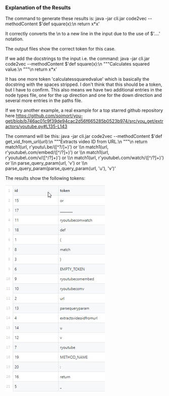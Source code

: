 ### Explanation of the Results

The command to generate these results is:
java -jar cli.jar code2vec --methodContent $'def square(x):\n    return x*x'

It correctly converts the \n to a new line in the input due to the use of $'....' notation.

The output files show the correct token for this case.

If we add the docstrings to the input i.e. the command:
java -jar cli.jar code2vec --methodContent $'def square(x):\n    """Calculates squared value.\n    """\n    return x*x'

It has one more token 'calculatessquaredvalue' which is basically the docstring with the spaces stripped. I don't think that this should be a token, but I have to confirm. This also means we have two additional entries in the node types file, one for the up direction and one for the down direction and several more entries in the paths file.

If we try another example, a real example for a top starred github repository here https://github.com/soimort/you-get/blob/b746ac01c9f39de94cac2d56f665285b0523b974/src/you_get/extractors/youtube.py#L135-L143

The command will be this:
java -jar cli.jar code2vec --methodContent $'def get_vid_from_url(url):\n        """Extracts video ID from URL.\n        """\n        return match1(url, r\'youtu\\.be/([^?/]+)\') or \\\n          match1(url, r\'youtube\\.com/embed/([^/?]+)\') or \\\n          match1(url, r\'youtube\\.com/v/([^/?]+)\') or \\\n          match1(url, r\'youtube\\.com/watch/([^/?]+)\') or \\\n          parse_query_param(url, \'v\') or \\\n          parse_query_param(parse_query_param(url, \'u\'), \'v\')'

The results show the following tokens:

![Image description](images/tokens_for_get_vid_from_url.jpg)